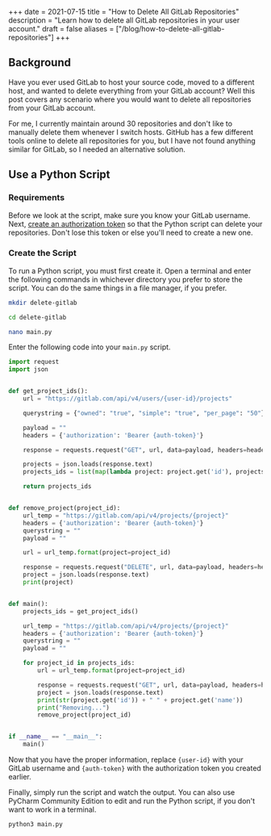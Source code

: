 +++
date = 2021-07-15
title = "How to Delete All GitLab Repositories"
description = "Learn how to delete all GitLab repositories in your user account."
draft = false
aliases = ["/blog/how-to-delete-all-gitlab-repositories"]
+++

## Background

Have you ever used GitLab to host your source code, moved to a different host,
and wanted to delete everything from your GitLab account? Well this post covers
any scenario where you would want to delete all repositories from your GitLab
account.

For me, I currently maintain around 30 repositories and don't like to manually
delete them whenever I switch hosts. GitHub has a few different tools online to
delete all repositories for you, but I have not found anything similar for
GitLab, so I needed an alternative solution.

## Use a Python Script

### Requirements

Before we look at the script, make sure you know your GitLab username. Next,
[create an authorization token](https://gitlab.com/-/profile/personal_access_tokens)
so that the Python script can delete your repositories. Don't lose this token or
else you'll need to create a new one.

### Create the Script

To run a Python script, you must first create it. Open a terminal and enter the
following commands in whichever directory you prefer to store the script. You
can do the same things in a file manager, if you prefer.

```sh
mkdir delete-gitlab
```

```sh
cd delete-gitlab
```

```sh
nano main.py
```

Enter the following code into your `main.py` script.

```python
import request
import json


def get_project_ids():
    url = "https://gitlab.com/api/v4/users/{user-id}/projects"

    querystring = {"owned": "true", "simple": "true", "per_page": "50"}

    payload = ""
    headers = {'authorization': 'Bearer {auth-token}'}

    response = requests.request("GET", url, data=payload, headers=headers, params=querystring)

    projects = json.loads(response.text)
    projects_ids = list(map(lambda project: project.get('id'), projects))

    return projects_ids


def remove_project(project_id):
    url_temp = "https://gitlab.com/api/v4/projects/{project}"
    headers = {'authorization': 'Bearer {auth-token}'}
    querystring = ""
    payload = ""

    url = url_temp.format(project=project_id)

    response = requests.request("DELETE", url, data=payload, headers=headers, params=querystring)
    project = json.loads(response.text)
    print(project)


def main():
    projects_ids = get_project_ids()

    url_temp = "https://gitlab.com/api/v4/projects/{project}"
    headers = {'authorization': 'Bearer {auth-token}'}
    querystring = ""
    payload = ""

    for project_id in projects_ids:
        url = url_temp.format(project=project_id)

        response = requests.request("GET", url, data=payload, headers=headers, params=querystring)
        project = json.loads(response.text)
        print(str(project.get('id')) + " " + project.get('name'))
        print("Removing...")
        remove_project(project_id)


if __name__ == "__main__":
    main()
```

Now that you have the proper information, replace `{user-id}` with your GitLab
username and `{auth-token}` with the authorization token you created earlier.

Finally, simply run the script and watch the output. You can also use PyCharm
Community Edition to edit and run the Python script, if you don't want to work
in a terminal.

```sh
python3 main.py
```
